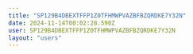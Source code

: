 ```yaml
---
title: "SP129B4DBEXTFFP1Z0TFHMWPVAZBFBZQRDKE7Y32N"
date: 2024-11-14T00:02:28.590Z
user: SP129B4DBEXTFFP1Z0TFHMWPVAZBFBZQRDKE7Y32N
layout: "users"
---
```

    